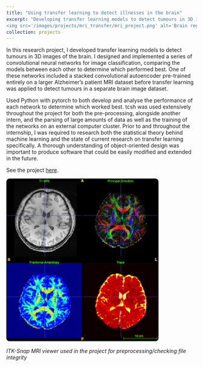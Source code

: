 ```yaml
---
title: "Using transfer learning to detect illnesses in the brain"
excerpt: "Developing transfer learning models to detect tumours in 3D images of the brain <br/>*Python, PyTorch, Keras, tcsh, high performance computing*<br/> 
<img src='/images/projects/mri_transfer/mri_project.png' alt='Brain registration, skullstripping, VAE autoencoder' style='width:60%;border-radius:2%;' > "
collection: projects
---
```


In this research project, I developed transfer learning models to detect tumours in 3D images of the brain. I designed and 
implemented a series of convolutional neural networks for image classification, comparing the models between each other to determine 
 which performed best. One of these networks included a stacked convolutional autoencoder pre-trained entirely on a larger Alzheimer’s 
patient MRI dataset before transfer learning was applied to detect tumours in a separate brain image dataset.

Used Python with pytorch to both develop and analyse the performance of each network to determine which worked best. tcsh was used 
extensively throughout the project for both the pre-processing, alongside another intern, and the parsing of large amounts of data as 
well as the training of the networks on an external computer cluster. Prior to and throughout the internship, I was required to research 
both the statistical theory behind machine learning and the state of current research on transfer learning specifically. A thorough 
understanding of object-oriented design was important to produce software that could be easily modified and extended in the future.

See the project [here](https://github.com/dominicwllmsn/MRI_transferlearn).

<img src="/images/projects/mri_transfer/itk_snap_multi.png" alt="Pleased" style="border-radius:2%;width:80%;align:center;" />

*ITK-Snap MRI viewer used in the project for preprocessing/checking file integrity*